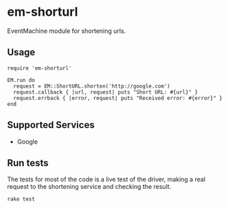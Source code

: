 em-shorturl
===========

EventMachine module for shortening urls. 

Usage
-----
  
    require 'em-shorturl'
    
    EM.run do
      request = EM::ShortURL.shorten('http://google.com')
      request.callback { |url, request| puts "Short URL: #{url}" }
      request.errback { |error, request| puts "Received error: #{error}" }
    end

Supported Services
------------------
* Google

Run tests
---------

The tests for most of the code is a live test of the driver, making a real request to the shortening service and checking the result.

`rake test`
